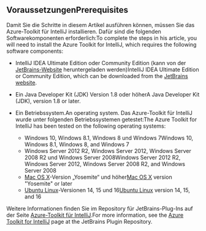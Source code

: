 ## <a name="prerequisites"></a><span data-ttu-id="a9d3e-101">Voraussetzungen</span><span class="sxs-lookup"><span data-stu-id="a9d3e-101">Prerequisites</span></span>
<span data-ttu-id="a9d3e-102">Damit Sie die Schritte in diesem Artikel ausführen können, müssen Sie das Azure-Toolkit für IntelliJ installieren. Dafür sind die folgenden Softwarekomponenten erforderlich:</span><span class="sxs-lookup"><span data-stu-id="a9d3e-102">To complete the steps in his article, you will need to install the Azure Toolkit for IntelliJ, which requires the following software components:</span></span>

* <span data-ttu-id="a9d3e-103">IntelliJ IDEA Ultimate Edition oder Community Edition (kann von der [JetBrains-Website](https://www.jetbrains.com/idea/download/) heruntergeladen werden)</span><span class="sxs-lookup"><span data-stu-id="a9d3e-103">IntelliJ IDEA Ultimate Edition or Community Edition, which can be downloaded from the [JetBrains website](https://www.jetbrains.com/idea/download/).</span></span>
* <span data-ttu-id="a9d3e-104">Ein Java Developer Kit (JDK) Version 1.8 oder höher</span><span class="sxs-lookup"><span data-stu-id="a9d3e-104">A Java Developer Kit (JDK), version 1.8 or later.</span></span>
* <span data-ttu-id="a9d3e-105">Ein Betriebssystem.</span><span class="sxs-lookup"><span data-stu-id="a9d3e-105">An operating system.</span></span> <span data-ttu-id="a9d3e-106">Das Azure-Toolkit für IntelliJ wurde unter folgenden Betriebssystemen getestet:</span><span class="sxs-lookup"><span data-stu-id="a9d3e-106">The Azure Toolkit for IntelliJ has been tested on the following operating systems:</span></span>
  
  * <span data-ttu-id="a9d3e-107">Windows 10, Windows 8.1, Windows 8 und Windows 7</span><span class="sxs-lookup"><span data-stu-id="a9d3e-107">Windows 10, Windows 8.1, Windows 8, and Windows 7</span></span>
  * <span data-ttu-id="a9d3e-108">Windows Server 2012 R2, Windows Server 2012, Windows Server 2008 R2 und Windows Server 2008</span><span class="sxs-lookup"><span data-stu-id="a9d3e-108">Windows Server 2012 R2, Windows Server 2012, Windows Server 2008 R2, and Windows Server 2008</span></span>
  * <span data-ttu-id="a9d3e-109">[Mac OS X](http://www.apple.com/osx)-Version „Yosemite“ und höher</span><span class="sxs-lookup"><span data-stu-id="a9d3e-109">[Mac OS X](http://www.apple.com/osx) version "Yosemite" or later</span></span>
  * <span data-ttu-id="a9d3e-110">[Ubuntu Linux](http://www.ubuntu.com)-Versionen 14, 15 und 16</span><span class="sxs-lookup"><span data-stu-id="a9d3e-110">[Ubuntu Linux](http://www.ubuntu.com) version 14, 15, and 16</span></span>

<span data-ttu-id="a9d3e-111">Weitere Informationen finden Sie im Repository für JetBrains-Plug-Ins auf der Seite [Azure-Toolkit für IntelliJ](https://plugins.jetbrains.com/plugin/8053).</span><span class="sxs-lookup"><span data-stu-id="a9d3e-111">For more information, see the [Azure Toolkit for IntelliJ](https://plugins.jetbrains.com/plugin/8053) page at the JetBrains Plugin Repository.</span></span>

<!--
> [!IMPORTANT]
> If you are using the Azure Toolkit for Eclipse on Windows, the toolkit requires installing the Azure SDK 2.9.6 or later in order to use the Azure emulator. You have two options for installing the Azure SDK:
> 
> * You can download and install the Azure SDK by using the [Web Platform Installer (WebPI)](http://go.microsoft.com/fwlink/?LinkID=252838).
> * If you do not have the Azure SDK installed when you create your first Azure deployment project, you will be prompted to automatically download install the requisite version of the Azure SDK.
> 
> Note that the Azure SDK is only required on Windows.
> 
> 
-->
